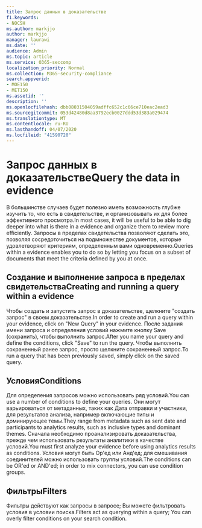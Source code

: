 ```yaml
---
title: Запрос данных в доказательстве
f1.keywords:
- NOCSH
ms.author: markjjo
author: markjjo
manager: laurawi
ms.date: ''
audience: Admin
ms.topic: article
ms.service: O365-seccomp
localization_priority: Normal
ms.collection: M365-security-compliance
search.appverid:
- MOE150
- MET150
ms.assetid: ''
description: ''
ms.openlocfilehash: dbb08031504059adffc652c1c66ce710eac2ead3
ms.sourcegitcommit: 053d42480d8aa3792ecb0027ddd53d383a029474
ms.translationtype: MT
ms.contentlocale: ru-RU
ms.lasthandoff: 04/07/2020
ms.locfileid: "41590720"
---
```

# <a name="query-the-data-in-evidence"></a><span data-ttu-id="aed0c-102">Запрос данных в доказательстве</span><span class="sxs-lookup"><span data-stu-id="aed0c-102">Query the data in evidence</span></span>

<span data-ttu-id="aed0c-103">В большинстве случаев будет полезно иметь возможность глубже изучить то, что есть в свидетельстве, и организовывать их для более эффективного просмотра.</span><span class="sxs-lookup"><span data-stu-id="aed0c-103">In most cases, it will be useful to be able to dig deeper into what is there in a evidence and organize them to review more efficiently.</span></span> <span data-ttu-id="aed0c-104">Запросы в пределах свидетельства позволяют сделать это, позволяя сосредоточиться на подмножестве документов, которые удовлетворяют критериям, определенным вами одновременно.</span><span class="sxs-lookup"><span data-stu-id="aed0c-104">Queries within a evidence enables you to do so by letting you focus on a subset of documents that meet the criteria defined by you at once.</span></span>

## <a name="creating-and-running-a-query-within-a-evidence"></a><span data-ttu-id="aed0c-105">Создание и выполнение запроса в пределах свидетельства</span><span class="sxs-lookup"><span data-stu-id="aed0c-105">Creating and running a query within a evidence</span></span>

<span data-ttu-id="aed0c-106">Чтобы создать и запустить запрос в доказательстве, щелкните "создать запрос" в своем доказательстве.</span><span class="sxs-lookup"><span data-stu-id="aed0c-106">In order to create and run a query within your evidence, click on "New Query" in your evidence.</span></span> <span data-ttu-id="aed0c-107">После задания имени запроса и определения условий нажмите кнопку Save (сохранить), чтобы выполнить запрос.</span><span class="sxs-lookup"><span data-stu-id="aed0c-107">After you name your query and define the conditions, click "Save" to run the query.</span></span> <span data-ttu-id="aed0c-108">Чтобы выполнить сохраненный ранее запрос, просто щелкните сохраненный запрос.</span><span class="sxs-lookup"><span data-stu-id="aed0c-108">To run a query that has been previously saved, simply click on the saved query.</span></span>

## <a name="conditions"></a><span data-ttu-id="aed0c-109">Условия</span><span class="sxs-lookup"><span data-stu-id="aed0c-109">Conditions</span></span>

<span data-ttu-id="aed0c-110">Для определения запросов можно использовать ряд условий.</span><span class="sxs-lookup"><span data-stu-id="aed0c-110">You can use a number of conditions to define your queries.</span></span> <span data-ttu-id="aed0c-111">Они могут варьироваться от метаданных, таких как Дата отправки и участники, для результатов анализа, например включающие типы и доминирующее темы.</span><span class="sxs-lookup"><span data-stu-id="aed0c-111">They range from metadata such as sent date and participants to analytics results, such as inclusive types and dominant themes.</span></span> <span data-ttu-id="aed0c-112">Сначала необходимо проанализировать доказательства, прежде чем использовать результаты аналитики в качестве условий.</span><span class="sxs-lookup"><span data-stu-id="aed0c-112">You must first analyze your evidence before using analytics results as conditions.</span></span> <span data-ttu-id="aed0c-113">Условия могут быть Ор'ед или Анд'ед; для смешивания соединителей можно использовать группы условий.</span><span class="sxs-lookup"><span data-stu-id="aed0c-113">The conditions can be OR'ed or AND'ed; in order to mix connectors, you can use condition groups.</span></span>

## <a name="filters"></a><span data-ttu-id="aed0c-114">Фильтры</span><span class="sxs-lookup"><span data-stu-id="aed0c-114">Filters</span></span>
<span data-ttu-id="aed0c-115">Фильтры действуют как запросы в запросе; Вы можете фильтровать условия в условии поиска.</span><span class="sxs-lookup"><span data-stu-id="aed0c-115">Filters act as querying within a query; You can overly filter conditions on your search condition.</span></span>


